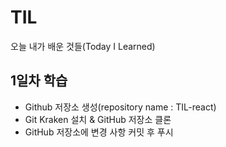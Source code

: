 # TIL

오늘 내가 배운 것들(Today I Learned)

## 1일차 학습

- Github 저장소 생성(repository name : TIL-react)
- Git Kraken 설치 & GitHub 저장소 클론
- GitHub 저장소에 변경 사항 커밋 후 푸시
